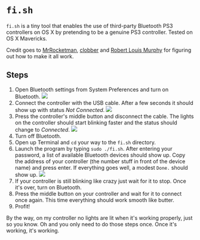 `fi.sh`
=======

`fi.sh` is a tiny tool that enables the use of third-party Bluetooth PS3 controllers on OS X by pretending to be a genuine PS3 controller. Tested on OS X Mavericks.

Credit goes to [MrRocketman](https://github.com/MrRocketman), [clobber](https://github.com/clobber) and [Robert Louis Murphy](http://apple.stackexchange.com/questions/75889/anyone-able-to-connect-gioteck-vx-1-ps3-controller-via-bluetooth) for figuring out how to make it all work.

## Steps
1. Open Bluetooth settings from System Preferences and turn on Bluetooth. ![](http://i.imgur.com/IJrpdui.png)
2. Connect the controller with the USB cable. After a few seconds it should show up with status *Not Connected*. ![](http://i.imgur.com/YTG3zge.png)
3. Press the controller's middle button and disconnect the cable. The lights on the controller should start blinking faster and the status should change to *Connected*. ![](http://i.imgur.com/42nnl9U.png)
4. Turn off Bluetooth.
5. Open up Terminal and `cd` your way to the `fi.sh` directory.
6. Launch the program by typing `sudo ./fi.sh`. After entering your password, a list of available Bluetooth devices should show up. Copy the address of your controller (the number stuff in front of the device name) and press enter. If everything goes well, a modest `Done.` should show up. ![](http://i.imgur.com/7ZrNM9g.png)
7. If your controller is still blinking like crazy just wait for it to stop. Once it's over, turn on Bluetooth.
8. Press the middle button on your controller and wait for it to connect once again. This time everything should work smooth like butter.
9. Profit!

By the way, on my controller no lights are lit when it's working properly, just so you know. Oh and you only need to do those steps once. Once it's working, it's working.
